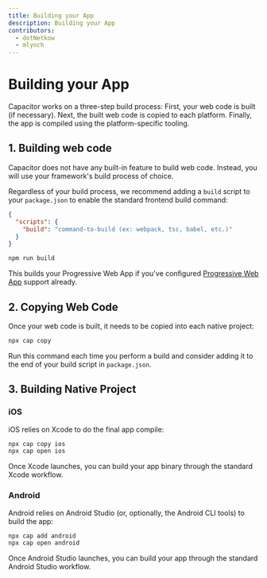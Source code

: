 ```yaml
---
title: Building your App
description: Building your App
contributors:
  - dotNetkow
  - mlynch
---
```


# Building your App

Capacitor works on a three-step build process: First, your web code is built (if necessary). Next, the built web code is copied to each platform. Finally, the app is compiled using the platform-specific tooling.

## 1. Building web code

Capacitor does not have any built-in feature to build web code. Instead, you will use your framework's build process of choice.

Regardless of your build process, we recommend adding a `build` script to your `package.json` to enable the standard frontend
build command:

```json
{
  "scripts": {
    "build": "command-to-build (ex: webpack, tsc, babel, etc.)"
  }
}
```

```bash
npm run build
```

This builds your Progressive Web App if you've configured <a href="/docs/basics/progressive-web-app">Progressive Web App</a> support already.

## 2. Copying Web Code

Once your web code is built, it needs to be copied into each native project:

```bash
npx cap copy
```

Run this command each time you perform a build and consider adding it to the end of your build script in `package.json`.

## 3. Building Native Project

### iOS

iOS relies on Xcode to do the final app compile:

```bash
npx cap copy ios
npx cap open ios
```

Once Xcode launches, you can build your app binary through the standard Xcode workflow.

### Android

Android relies on Android Studio (or, optionally, the Android CLI tools) to build the app:

```bash
npx cap add android
npx cap open android
```

Once Android Studio launches, you can build your app through the standard Android Studio workflow.
